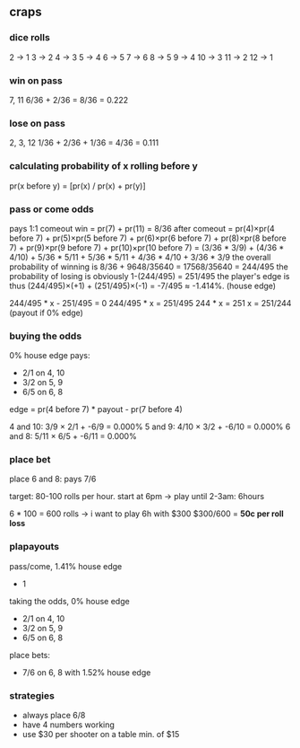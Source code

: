 ## craps


### dice rolls
 2 -> 1
 3 -> 2
 4 -> 3
 5 -> 4
 6 -> 5
 7 -> 6
 8 -> 5
 9 -> 4
 10 -> 3
 11 -> 2
 12 -> 1

### win on pass
7, 11
6/36 + 2/36 = 8/36 = 0.222

### lose on pass
2, 3, 12
1/36 + 2/36 + 1/36 = 4/36 = 0.111

### calculating probability of x rolling before y
 pr(x before y) = [pr(x) / pr(x) + pr(y)]

### pass or come odds
 pays 1:1
 comeout win = pr(7) + pr(11) = 8/36
 after comeout = pr(4)×pr(4 before 7) + pr(5)×pr(5 before 7) + pr(6)×pr(6 before 7) + pr(8)×pr(8 before 7) + pr(9)×pr(9 before 7) + pr(10)×pr(10 before 7)
               = (3/36 * 3/9) + (4/36 * 4/10) + 5/36 * 5/11 + 5/36 * 5/11 + 4/36 * 4/10 + 3/36 * 3/9
 the overall probability of winning is 8/36 + 9648/35640 = 17568/35640 = 244/495
 the probability of losing is obviously 1-(244/495) = 251/495
 the player's edge is thus (244/495)×(+1) + (251/495)×(-1) = -7/495 ≈ -1.414%. (house edge)

244/495 * x - 251/495 = 0
244/495 * x = 251/495
244 * x = 251
x = 251/244 (payout if 0% edge)

### buying the odds
 0% house edge
 pays:
  - 2/1 on 4, 10
  - 3/2 on 5, 9
  - 6/5 on 6, 8

 edge = pr(4 before 7) * payout - pr(7 before 4)

 4 and 10: 3/9 × 2/1 + -6/9 = 0.000%
 5 and 9:  4/10 × 3/2 + -6/10 = 0.000%
 6 and 8: 5/11 × 6/5 + -6/11 = 0.000%

### place bet
 place 6 and 8: pays 7/6

 target: 80-100 rolls per hour.
 start at 6pm -> play until 2-3am: 6hours

 6 * 100 = 600 rolls ->
   i want to play 6h with $300
   $300/600 = **50c per roll loss**

### plapayouts

pass/come, 1.41% house edge
  - 1
    
taking the odds, 0% house edge
  - 2/1 on 4, 10
  - 3/2 on 5, 9
  - 6/5 on 6, 8

place bets:
  - 7/6 on 6, 8 with 1.52% house edge


### strategies

- always place 6/8
- have 4 numbers working
- use $30 per shooter on a table min. of $15
